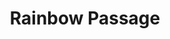 ---
title: Rainbow Passage
layout: revealjs-vocabulary
category: warm-up
script: 
- "When the sunlight strikes raindrops in the air, they act as a prism and form a rainbow. The rainbow is a division of white light into many beautiful colors. These take the shape of a long round arch, with its path high above, and its two ends apparently beyond the horizon. There is, according to legend, a boiling pot of gold at one end."
script2:
- "When the <span style='color:red'>sunlight</span> strikes <span style='color:red'>raindrops</span> in the <span style='color:red'>air</span>, they act as a <span style='color:red'>prism</span> and form a <span style='color:red'>rainbow</span>. The <span style='color:red'>rainbow</span> is a division of white light into many beautiful <span style='color:red'>colors</span>. These take the <span style='color:red'>shape</span> of a long round <span style='color:red'>arch</span>, with its <span style='color:red'>path</span> high above, and its two <span style='color:red'>ends</span> apparently beyond the <span style='color:red'>horizon</span>. There is  according to <span style='color:red'>legend</span>, a boiling pot of <span style='color:red'>gold</span> at one <span style='color:red'>end</span>."
script3:
- "When the <span style='color:red'>sunlight</span> strikes <span style='color:red'>raindrops</span> in the <span style='color:red'>air</span>, they <span style='color:green'>act</span> as a <span style='color:red'>prism</span> and form a <span style='color:red'>rainbow</span>. The <span style='color:red'>rainbow</span> is a division of white light into many beautiful <span style='color:red'>colors</span>. These take the <span style='color:red'>shape</span> of a long round <span style='color:red'>arch</span>, with its <span style='color:red'>path</span> high above, and its two <span style='color:red'>ends</span> apparently beyond the <span style='color:red'>horizon</span>. There is  according to <span style='color:red'>legend</span>, a boiling pot of <span style='color:red'>gold</span> at one <span style='color:red'>end</span>."
---